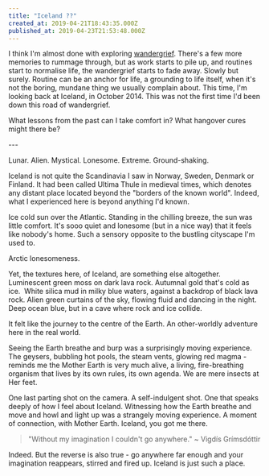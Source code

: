 ```yaml
---
title: "Iceland ??"
created_at: 2019-04-21T18:43:35.000Z
published_at: 2019-04-23T21:53:48.000Z
---
```

I think I'm almost done with exploring [wandergrief](https://200wad.com/words/wandergrief-the-aftermath-of-wanderlust-151075cb72d6a938c5). There's a few more memories to rummage through, but as work starts to pile up, and routines start to normalise life, the wandergrief starts to fade away. Slowly but surely. Routine can be an anchor for life, a grounding to life itself, when it's not the boring, mundane thing we usually complain about. This time, I'm looking back at Iceland, in October 2014. This was not the first time I'd been down this road of wandergrief.

  

What lessons from the past can I take comfort in? What hangover cures might there be?

  

\---

  

Lunar. Alien. Mystical. Lonesome. Extreme. Ground-shaking.

  

Iceland is not quite the Scandinavia I saw in Norway, Sweden, Denmark or Finland. It had been called Ultima Thule in medieval times, which denotes any distant place located beyond the "borders of the known world". Indeed, what I experienced here is beyond anything I'd known.

  

Ice cold sun over the Atlantic. Standing in the chilling breeze, the sun was little comfort. It's sooo quiet and lonesome (but in a nice way) that it feels like nobody's home. Such a sensory opposite to the bustling cityscape I'm used to. 

  

Arctic lonesomeness.

  

Yet, the textures here, of Iceland, are something else altogether. Luminescent green moss on dark lava rock. Autumnal gold that's cold as ice.  White silica mud in milky blue waters, against a backdrop of black lava rock. Alien green curtains of the sky, flowing fluid and dancing in the night. Deep ocean blue, but in a cave where rock and ice collide. 

  

It felt like the journey to the centre of the Earth. An other-worldly adventure here in the real world. 

  

Seeing the Earth breathe and burp was a surprisingly moving experience. The geysers, bubbling hot pools, the steam vents, glowing red magma - reminds me the Mother Earth is very much alive, a living, fire-breathing organism that lives by its own rules, its own agenda. We are mere insects at Her feet.  

  

One last parting shot on the camera. A self-indulgent shot. One that speaks deeply of how I feel about Iceland. Witnessing how the Earth breathe and move and howl and light up was a strangely moving experience. A moment of connection, with Mother Earth. Iceland, you got me there.   

  

> "Without my imagination I couldn't go anywhere." ~ Vigdís Grímsdóttir

  

Indeed. But the reverse is also true - go anywhere far enough and your imagination reappears, stirred and fired up. Iceland is just such a place.
